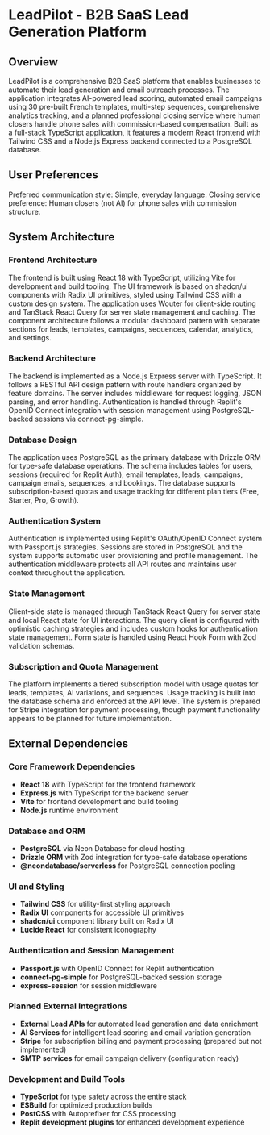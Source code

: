# LeadPilot - B2B SaaS Lead Generation Platform

## Overview

LeadPilot is a comprehensive B2B SaaS platform that enables businesses to automate their lead generation and email outreach processes. The application integrates AI-powered lead scoring, automated email campaigns using 30 pre-built French templates, multi-step sequences, comprehensive analytics tracking, and a planned professional closing service where human closers handle phone sales with commission-based compensation. Built as a full-stack TypeScript application, it features a modern React frontend with Tailwind CSS and a Node.js Express backend connected to a PostgreSQL database.

## User Preferences

Preferred communication style: Simple, everyday language.
Closing service preference: Human closers (not AI) for phone sales with commission structure.

## System Architecture

### Frontend Architecture
The frontend is built using React 18 with TypeScript, utilizing Vite for development and build tooling. The UI framework is based on shadcn/ui components with Radix UI primitives, styled using Tailwind CSS with a custom design system. The application uses Wouter for client-side routing and TanStack React Query for server state management and caching. The component architecture follows a modular dashboard pattern with separate sections for leads, templates, campaigns, sequences, calendar, analytics, and settings.

### Backend Architecture
The backend is implemented as a Node.js Express server with TypeScript. It follows a RESTful API design pattern with route handlers organized by feature domains. The server includes middleware for request logging, JSON parsing, and error handling. Authentication is handled through Replit's OpenID Connect integration with session management using PostgreSQL-backed sessions via connect-pg-simple.

### Database Design
The application uses PostgreSQL as the primary database with Drizzle ORM for type-safe database operations. The schema includes tables for users, sessions (required for Replit Auth), email templates, leads, campaigns, campaign emails, sequences, and bookings. The database supports subscription-based quotas and usage tracking for different plan tiers (Free, Starter, Pro, Growth).

### Authentication System
Authentication is implemented using Replit's OAuth/OpenID Connect system with Passport.js strategies. Sessions are stored in PostgreSQL and the system supports automatic user provisioning and profile management. The authentication middleware protects all API routes and maintains user context throughout the application.

### State Management
Client-side state is managed through TanStack React Query for server state and local React state for UI interactions. The query client is configured with optimistic caching strategies and includes custom hooks for authentication state management. Form state is handled using React Hook Form with Zod validation schemas.

### Subscription and Quota Management
The platform implements a tiered subscription model with usage quotas for leads, templates, AI variations, and sequences. Usage tracking is built into the database schema and enforced at the API level. The system is prepared for Stripe integration for payment processing, though payment functionality appears to be planned for future implementation.

## External Dependencies

### Core Framework Dependencies
- **React 18** with TypeScript for the frontend framework
- **Express.js** with TypeScript for the backend server
- **Vite** for frontend development and build tooling
- **Node.js** runtime environment

### Database and ORM
- **PostgreSQL** via Neon Database for cloud hosting
- **Drizzle ORM** with Zod integration for type-safe database operations
- **@neondatabase/serverless** for PostgreSQL connection pooling

### UI and Styling
- **Tailwind CSS** for utility-first styling approach
- **Radix UI** components for accessible UI primitives
- **shadcn/ui** component library built on Radix UI
- **Lucide React** for consistent iconography

### Authentication and Session Management
- **Passport.js** with OpenID Connect for Replit authentication
- **connect-pg-simple** for PostgreSQL-backed session storage
- **express-session** for session middleware

### Planned External Integrations
- **External Lead APIs** for automated lead generation and data enrichment
- **AI Services** for intelligent lead scoring and email variation generation
- **Stripe** for subscription billing and payment processing (prepared but not implemented)
- **SMTP services** for email campaign delivery (configuration ready)

### Development and Build Tools
- **TypeScript** for type safety across the entire stack
- **ESBuild** for optimized production builds
- **PostCSS** with Autoprefixer for CSS processing
- **Replit development plugins** for enhanced development experience